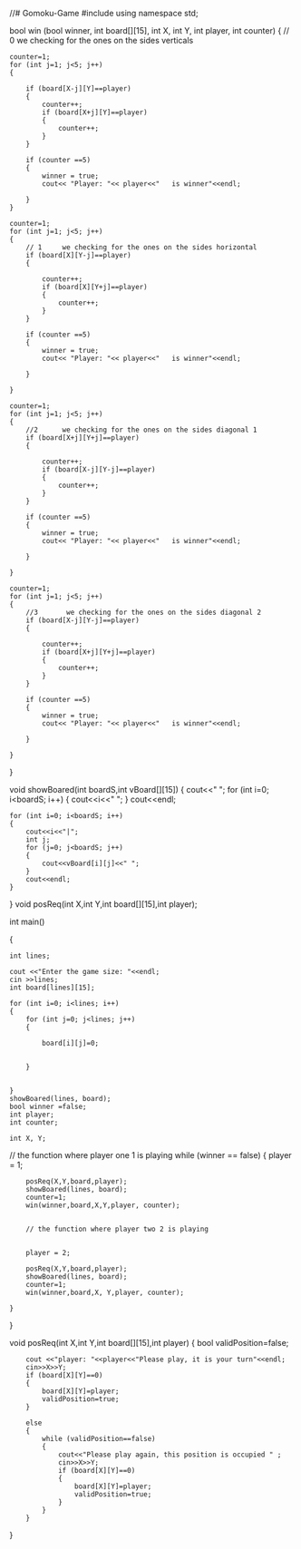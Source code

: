 //# Gomoku-Game
#include <iostream>
using namespace std;

bool win (bool winner, int board[][15], int X, int Y, int player, int counter)
{
    // 0     we checking for the ones on the sides verticals

    counter=1;
    for (int j=1; j<5; j++)
    {

        if (board[X-j][Y]==player)
        {
            counter++;
            if (board[X+j][Y]==player)
            {
                counter++;
            }
        }

        if (counter ==5)
        {
            winner = true;
            cout<< "Player: "<< player<<"   is winner"<<endl;

        }
    }

    counter=1;
    for (int j=1; j<5; j++)
    {
        // 1     we checking for the ones on the sides horizontal
        if (board[X][Y-j]==player)
        {

            counter++;
            if (board[X][Y+j]==player)
            {
                counter++;
            }
        }

        if (counter ==5)
        {
            winner = true;
            cout<< "Player: "<< player<<"   is winner"<<endl;

        }

    }

    counter=1;
    for (int j=1; j<5; j++)
    {
        //2      we checking for the ones on the sides diagonal 1
        if (board[X+j][Y+j]==player)
        {

            counter++;
            if (board[X-j][Y-j]==player)
            {
                counter++;
            }
        }

        if (counter ==5)
        {
            winner = true;
            cout<< "Player: "<< player<<"   is winner"<<endl;

        }

    }

    counter=1;
    for (int j=1; j<5; j++)
    {
        //3       we checking for the ones on the sides diagonal 2
        if (board[X-j][Y-j]==player)
        {

            counter++;
            if (board[X+j][Y+j]==player)
            {
                counter++;
            }
        }

        if (counter ==5)
        {
            winner = true;
            cout<< "Player: "<< player<<"   is winner"<<endl;

        }

    }
}



void showBoared(int boardS,int vBoard[][15])
{
    cout<<"  ";
    for (int i=0; i<boardS; i++)
    {
        cout<<i<<" ";
    }
    cout<<endl;

    for (int i=0; i<boardS; i++)
    {
        cout<<i<<"|";
        int j;
        for (j=0; j<boardS; j++)
        {
            cout<<vBoard[i][j]<<" ";
        }
        cout<<endl;
    }
}
void posReq(int X,int Y,int board[][15],int player);

int main()

{

    int lines;

    cout <<"Enter the game size: "<<endl;
    cin >>lines;
    int board[lines][15];

    for (int i=0; i<lines; i++)
    {
        for (int j=0; j<lines; j++)
        {

            board[i][j]=0;


        }


    }
    showBoared(lines, board);
    bool winner =false;
    int player;
    int counter;

    int X, Y;

// the function where player one 1 is playing
    while (winner == false)
    {
        player = 1;

        posReq(X,Y,board,player);
        showBoared(lines, board);
        counter=1;
        win(winner,board,X,Y,player, counter);


        // the function where player two 2 is playing


        player = 2;

        posReq(X,Y,board,player);
        showBoared(lines, board);
        counter=1;
        win(winner,board,X, Y,player, counter);

    }
}


void posReq(int X,int Y,int board[][15],int player)
{
    bool validPosition=false;

        cout <<"player: "<<player<<"Please play, it is your turn"<<endl;
        cin>>X>>Y;
        if (board[X][Y]==0)
        {
            board[X][Y]=player;
            validPosition=true;
        }

        else
        {
            while (validPosition==false)
            {
                cout<<"Please play again, this position is occupied " ;
                cin>>X>>Y;
                if (board[X][Y]==0)
                {
                    board[X][Y]=player;
                    validPosition=true;
                }
            }
        }

}
























































































